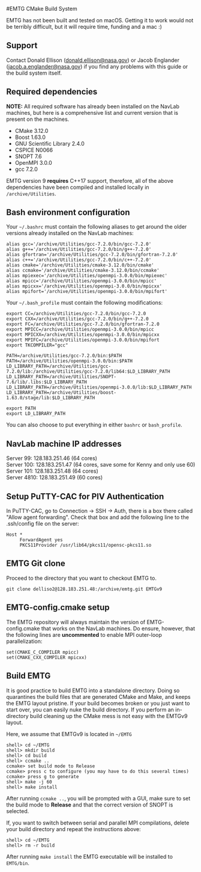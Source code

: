 #EMTG CMake Build System

EMTG has not been built and tested on macOS. Getting it to work would not be terribly difficult, but it will require time, funding and a mac :) 

## Support

Contact Donald Ellison (donald.ellison@nasa.gov) or Jacob Englander (jacob.a.englander@nasa.gov) if you find any problems with this guide or the build system itself.


## Required dependencies

**NOTE:** All required software has already been installed on the NavLab machines, but here is a comprehensive list and current version that is present on the machines.

* CMake 3.12.0
* Boost 1.63.0
* GNU Scientific Library 2.4.0
* CSPICE N0066
* SNOPT 7.6
* OpenMPI 3.0.0
* gcc 7.2.0

EMTG version 9 **requires** C++17 support, therefore, all of the above dependencies have been compiled and installed locally in `/archive/Utilities`.

## Bash environment configuration
Your `~/.bashrc` must contain the following aliases to get around the older versions already installed on the NavLab machines:
```
alias gcc='/archive/Utilities/gcc-7.2.0/bin/gcc-7.2.0'
alias g++='/archive/Utilities/gcc-7.2.0/bin/g++-7.2.0'
alias gfortran='/archive/Utilities/gcc-7.2.0/bin/gfortran-7.2.0'
alias c++='/archive/Utilities/gcc-7.2.0/bin/c++-7.2.0'
alias cmake='/archive/Utilities/cmake-3.12.0/bin/cmake'
alias ccmake='/archive/Utilities/cmake-3.12.0/bin/ccmake'
alias mpiexec='/archive/Utilities/openmpi-3.0.0/bin/mpiexec'
alias mpicc='/archive/Utilities/openmpi-3.0.0/bin/mpicc'
alias mpicxx='/archive/Utilities/openmpi-3.0.0/bin/mpicxx'
alias mpifort='/archive/Utilities/openmpi-3.0.0/bin/mpifort'
```

Your `~/.bash_profile` must contain the following modifications:
```
export CC=/archive/Utilities/gcc-7.2.0/bin/gcc-7.2.0
export CXX=/archive/Utilities/gcc-7.2.0/bin/g++-7.2.0
export FC=/archive/Utilities/gcc-7.2.0/bin/gfortran-7.2.0
export MPICC=/archive/Utilities/openmpi-3.0.0/bin/mpicc
export MPICXX=/archive/Utilities/openmpi-3.0.0/bin/mpicxx
export MPIFC=/archive/Utilities/openmpi-3.0.0/bin/mpifort
export TKCOMPILER="gcc"

PATH=/archive/Utilities/gcc-7.2.0/bin:$PATH
PATH=/archive/Utilities/openmpi-3.0.0/bin:$PATH
LD_LIBRARY_PATH=/archive/Utilities/gcc-7.2.0/lib:/archive/Utilities/gcc-7.2.0/lib64:$LD_LIBRARY_PATH
LD_LIBRARY_PATH=/archive/Utilities/SNOPT-7.6/lib/.libs:$LD_LIBRARY_PATH
LD_LIBRARY_PATH=/archive/Utilities/openmpi-3.0.0/lib:$LD_LIBRARY_PATH
LD_LIBRARY_PATH=/archive/Utilities/boost-1.63.0/stage/lib:$LD_LIBRARY_PATH

export PATH
export LD_LIBRARY_PATH
```

You can also choose to put everything in either `bashrc` or `bash_profile`.

## NavLab machine IP addresses
Server 99: 128.183.251.46 (64 cores)  
Server 100: 128.183.251.47 (64 cores, save some for Kenny and only use 60)  
Server 101: 128.183.251.48 (64 cores)  
Server 4810: 128.183.251.49 (60 cores)  

## Setup PuTTY-CAC for PIV Authentication

In PuTTY-CAC,  go to Connection -> SSH -> Auth, there is a box there called "Allow agent forwarding". Check that box and add the following line to the .ssh/config file on the server:
```
Host *
     ForwardAgent yes
     PKCS11Provider /usr/lib64/pkcs11/opensc-pkcs11.so
```

## EMTG Git clone

Proceed to the directory that you want to checkout EMTG to.

```
git clone delliso2@128.183.251.48:/archive/emtg.git EMTGv9
```
## EMTG-config.cmake setup
The EMTG repository will always maintain the version of EMTG-config.cmake that works on the  NavLab machines. Do ensure, however, that the following lines are **uncommented** to enable MPI outer-loop parallelization:

```
set(CMAKE_C_COMPILER mpicc)
set(CMAKE_CXX_COMPILER mpicxx)
```

## Build EMTG
It is good practice to build EMTG into a standalone directory. Doing so quarantines the build files that are generated CMake and Make, and keeps the EMTG layout pristine. If your build becomes broken or you just want to start over, you can easily nuke the build directory. If you perform an in-directory build cleaning up the CMake mess is not easy with the EMTGv9 layout.

Here, we assume that EMTGv9 is located in `~/EMTG`
```
shell> cd ~/EMTG
shell> mkdir build
shell> cd build
shell> ccmake ..
ccmake> set build mode to Release
ccmake> press c to configure (you may have to do this several times)
ccmake> press g to generate
shell> make -j 60
shell> make install
```
After running `ccmake ..`, you will be prompted with a GUI, make sure to set the build mode to **Release** and that the correct version of SNOPT is selected.

If, you want to switch between serial and parallel MPI compilations, delete your build directory and repeat the instructions above:

```
shell> cd ~/EMTG
shell> rm -r build
```

After running `make install` the EMTG executable will be installed to `EMTG/bin`.





